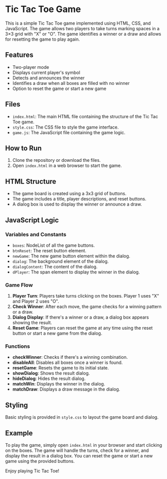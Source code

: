 # Tic Tac Toe Game

This is a simple Tic Tac Toe game implemented using HTML, CSS, and JavaScript. The game allows two players to take turns marking spaces in a 3×3 grid with "X" or "O". The game identifies a winner or a draw and allows for resetting the game to play again.

## Features

- Two-player mode
- Displays current player's symbol
- Detects and announces the winner
- Identifies a draw when all boxes are filled with no winner
- Option to reset the game or start a new game

## Files

- `index.html`: The main HTML file containing the structure of the Tic Tac Toe game.
- `style.css`: The CSS file to style the game interface.
- `game.js`: The JavaScript file containing the game logic.

## How to Run

1. Clone the repository or download the files.
2. Open `index.html` in a web browser to start the game.

## HTML Structure

- The game board is created using a 3x3 grid of buttons.
- The game includes a title, player descriptions, and reset buttons.
- A dialog box is used to display the winner or announce a draw.

## JavaScript Logic

### Variables and Constants

- `boxes`: NodeList of all the game buttons.
- `btnReset`: The reset button element.
- `newGame`: The new game button element within the dialog.
- `dialog`: The background element of the dialog.
- `dialogContent`: The content of the dialog.
- `dPlayer`: The span element to display the winner in the dialog.

### Game Flow

1. **Player Turn**: Players take turns clicking on the boxes. Player 1 uses "X" and Player 2 uses "O".
2. **Check Winner**: After each move, the game checks for a winning pattern or a draw.
3. **Dialog Display**: If there's a winner or a draw, a dialog box appears showing the result.
4. **Reset Game**: Players can reset the game at any time using the reset button or start a new game from the dialog.

### Functions

- **checkWinner**: Checks if there's a winning combination.
- **disableAll**: Disables all boxes once a winner is found.
- **resetGame**: Resets the game to its initial state.
- **showDialog**: Shows the result dialog.
- **hideDialog**: Hides the result dialog.
- **matchWin**: Displays the winner in the dialog.
- **matchDraw**: Displays a draw message in the dialog.

## Styling

Basic styling is provided in `style.css` to layout the game board and dialog.

## Example

To play the game, simply open `index.html` in your browser and start clicking on the boxes. The game will handle the turns, check for a winner, and display the result in a dialog box. You can reset the game or start a new game using the provided buttons.

Enjoy playing Tic Tac Toe!
